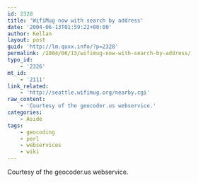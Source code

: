 ```yaml
---
id: 2328
title: 'WifiMug now with search by address'
date: '2004-06-13T01:59:22+00:00'
author: Kellan
layout: post
guid: 'http://lm.quxx.info/?p=2328'
permalink: /2004/06/13/wifimug-now-with-search-by-address/
typo_id:
    - '2326'
mt_id:
    - '2111'
link_related:
    - 'http://seattle.wifimug.org/nearby.cgi'
raw_content:
    - 'Courtesy of the geocoder.us webservice.'
categories:
    - Aside
tags:
    - geocoding
    - perl
    - webservices
    - wiki
---
```


Courtesy of the geocoder.us webservice.